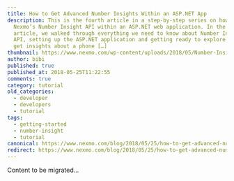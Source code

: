 ```yaml
---
title: How to Get Advanced Number Insights Within an ASP.NET App
description: This is the fourth article in a step-by-step series on how to use
  Nexmo’s Number Insight API within an ASP.NET web application. In the first
  article, we walked through everything we need to know about Number Insight
  API, setting up the ASP.NET application and getting ready to explore how to
  get insights about a phone […]
thumbnail: https://www.nexmo.com/wp-content/uploads/2018/05/Number-Insight-Nexmo-04.png
author: bibi
published: true
published_at: 2018-05-25T11:22:55
comments: true
category: tutorial
old_categories:
  - developer
  - developers
  - tutorial
tags:
  - getting-started
  - number-insight
  - tutorial
canonical: https://www.nexmo.com/blog/2018/05/25/how-to-get-advanced-number-insights-within-an-asp-net-app-dr
redirect: https://www.nexmo.com/blog/2018/05/25/how-to-get-advanced-number-insights-within-an-asp-net-app-dr
---
```

Content to be migrated...